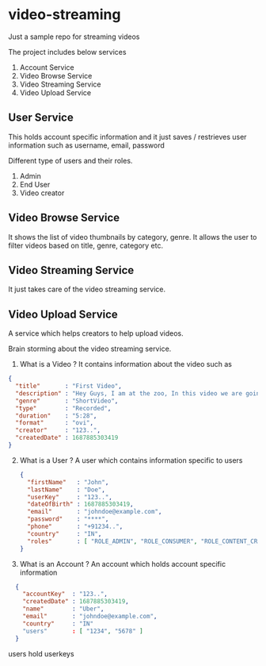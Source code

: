 # video-streaming
Just a sample repo for streaming videos

The project includes below services
1. Account Service
2. Video Browse Service
3. Video Streaming Service
4. Video Upload Service

## User Service
This holds account specific information and it just saves / restrieves user information such as username, email, password

Different type of users and their roles.
1. Admin
2. End User
3. Video creator

## Video Browse Service
It shows the list of video thumbnails by category, genre. It allows the user to filter videos based on title, genre, category etc.

## Video Streaming Service
It just takes care of the video streaming service.

## Video Upload Service
A service which helps creators to help upload videos.

Brain storming about the video streaming service.
1. What is a Video ?
  It contains information about the video such as
```JSON
{
  "title"       : "First Video",
  "description" : "Hey Guys, I am at the zoo, In this video we are going to show..",
  "genre"       : "ShortVideo",
  "type"        : "Recorded",
  "duration"    : "5:28",
  "format"      : "ovi",
  "creator"     : "123..",
  "createdDate" : 1687885303419
}
```
2. What is a User ?
   A user which contains information specific to users
   ```JSON
   {
     "firstName"   : "John",
     "lastName"    : "Doe",
     "userKey"     : "123..",
     "dateOfBirth" : 1687885303419,
     "email"       : "johndoe@example.com",
     "password"    : "****",
     "phone"       : "+91234..",
     "country"     : "IN",
     "roles"       : [ "ROLE_ADMIN", "ROLE_CONSUMER", "ROLE_CONTENT_CREATOR" ]
   }
   ```
3. What is an Account ?
   An account which holds account specific information
```JSON
  {
    "accountKey"  : "123..",
    "createdDate" : 1687885303419,
    "name"        : "Uber",
    "email"       : "johndoe@example.com",
    "country"     : "IN"
    "users"       : [ "1234", "5678" ]
  }
  ```
users hold userkeys



